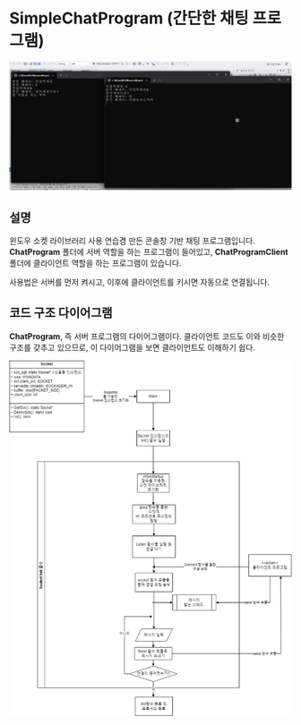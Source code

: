 # SimpleChatProgram (간단한 채팅 프로그램)

<p align="center">
  <img src="./screenshot.png">
</p>


## 설명

윈도우 소켓 라이브러리 사용 연습겸 만든 콘솔창 기반 채팅 프로그램입니다.
**ChatProgram** 폴더에 서버 역할을 하는 프로그램이 들어있고,
**ChatProgramClient** 폴더에 클라이언트 역할을 하는 프로그램이 있습니다.

사용법은 서버를 먼저 켜시고, 이후에 클라이언트를 키시면 자동으로 연결됩니다.


## 코드 구조 다이어그램

**ChatProgram**, 즉 서버 프로그램의 다이어그램이다. 클라이언트 코드도 이와 비슷한 구조를 갖추고 있으므로, 이 다이어그램을 보면 클라이언트도 이해하기 쉽다.

<p align="center">
  <img src="./diagram.png">
</p>
